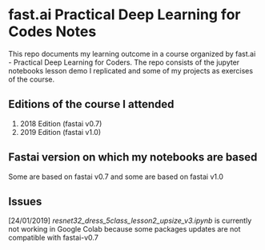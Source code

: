 # fast.ai Practical Deep Learning for Codes Notes
This repo documents my learning outcome in a course organized by fast.ai - Practical Deep Learning for Coders. The repo consists of the jupyter notebooks lesson demo I replicated and some of my projects as exercises of the course.

## Editions of the course I attended
1. 2018 Edition (fastai v0.7)
2. 2019 Edition (fastai v1.0)

## Fastai version on which my notebooks are based
Some are based on fastai v0.7 and some are based on fastai v1.0

## Issues
[24/01/2019] _resnet32_dress_5class_lesson2_upsize_v3.ipynb_ is currently not working in Google Colab because some packages updates are not compatible with fastai-v0.7
